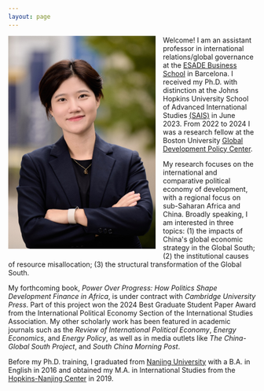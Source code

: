 ```yaml
---
layout: page
---
```

  <img src="https://raw.githubusercontent.com/keyitang94/keyitang94.github.io/master/ESADE_Profile.JPG" width="300" style="float: left; margin: 0 15px 15px 0;">

Welcome! I am an assistant professor in international relations/global governance at the [ESADE Business School](https://www.esade.edu/faculty/keyi.tang) in Barcelona. I received my Ph.D. with distinction at the Johns Hopkins University School of Advanced International Studies [(SAIS)](https://sais.jhu.edu/) in June 2023. From 2022 to 2024 I was a research fellow at the Boston University [Global Development Policy Center](https://www.bu.edu/gdp/).

My research focuses on the international and comparative political economy of development, with a regional focus on sub-Saharan Africa and China. Broadly speaking, I am interested in three topics: (1) the impacts of China's global economic strategy in the Global South; (2) the institutional causes of resource misallocation; (3) the structural transformation of the Global South.

My forthcoming book, _Power Over Progress: How Politics Shape Development Finance in Africa_, is under contract with _Cambridge University Press_. Part of this project won the 2024 Best Graduate Student Paper Award from the International Political Economy Section of the International Studies Association. My other scholarly work has been featured in academic journals such as the _Review of International Political Economy_, _Energy Economics_, and _Energy Policy_, as well as in media outlets like _The China-Global South Project_, and _South China Morning Post_. 


Before my Ph.D. training, I graduated from [Nanjing University](https://www.nju.edu.cn/en/) with a B.A. in English in 2016 and obtained my M.A. in International Studies from the [Hopkins-Nanjing Center](https://sais.jhu.edu/hopkins-nanjing-center) in 2019.

